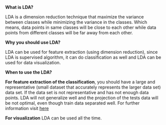 **What is LDA?**

LDA is a dimension reduction technique that maximize the variance between classes while minimizing the variance in the classes. Which means, data points in same classes will be close to each other while data points from different classes will be far away from each other.

**Why you should use LDA?**

LDA can be used for feature extraction (using dimension reduction), since LDA is supervised algorithm, it can do classification as well and LDA can be used for data visualization.

**When to use the LDA?**

**For feature extraction of the classification**, you should have a large and representative (small dataset that accurately represents the larger data set) data set. If the data set is not representative and has not enough data points. LDA will not generalize well and the projection of the tests data will be not optimal, even though train data separated well. For further information visit [here](http://ieeexplore.ieee.org/xpls/icp.jsp?arnumber=908974)

**For visualization** LDA can be used all the time. 

